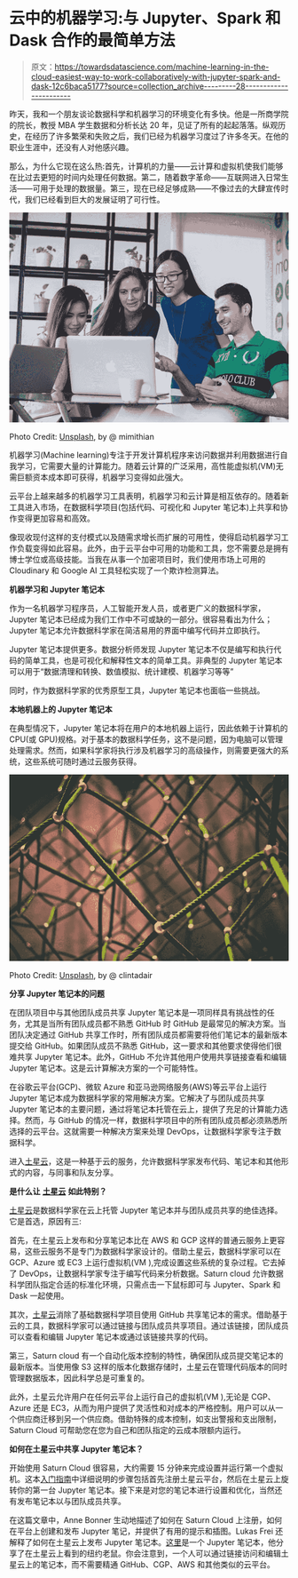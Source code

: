 # 云中的机器学习:与 Jupyter、Spark 和 Dask 合作的最简单方法

> 原文：<https://towardsdatascience.com/machine-learning-in-the-cloud-easiest-way-to-work-collaboratively-with-jupyter-spark-and-dask-12c6baca5177?source=collection_archive---------28----------------------->

昨天，我和一个朋友谈论数据科学和机器学习的环境变化有多快。他是一所商学院的院长，教授 MBA 学生数据和分析长达 20 年，见证了所有的起起落落。纵观历史，在经历了许多繁荣和失败之后，我们已经为机器学习度过了许多冬天。在他的职业生涯中，还没有人对他感兴趣。

那么，为什么它现在这么热:首先，计算机的力量——云计算和虚拟机使我们能够在比过去更短的时间内处理任何数据。第二，随着数字革命——互联网进入日常生活——可用于处理的数据量。第三，现在已经足够成熟——不像过去的大肆宣传时代，我们已经看到巨大的发展证明了可行性。

![](img/dd1375667d609c8f138d88b69ebccde9.png)

Photo Credit: [Unsplash](https://unsplash.com/photos/vdXMSiX-n6M), by @ mimithian

机器学习(Machine learning)专注于开发计算机程序来访问数据并利用数据进行自我学习，它需要大量的计算能力。随着云计算的广泛采用，高性能虚拟机(VM)无需巨额资本成本即可获得，机器学习变得如此强大。

云平台上越来越多的机器学习工具表明，机器学习和云计算是相互依存的。随着新工具进入市场，在数据科学项目(包括代码、可视化和 Jupyter 笔记本)上共享和协作变得更加容易和高效。

像现收现付这样的支付模式以及随需求增长而扩展的可用性，使得启动机器学习工作负载变得如此容易。此外，由于云平台中可用的功能和工具，您不需要总是拥有博士学位或高级技能。当我在从事一个加密项目时，我们使用市场上可用的 Cloudinary 和 Google AI 工具轻松实现了一个欺诈检测算法。

**机器学习和 Jupyter 笔记本**

作为一名机器学习程序员，人工智能开发人员，或者更广义的数据科学家，Jupyter 笔记本已经成为我们工作中不可或缺的一部分。很容易看出为什么；Jupyter 笔记本允许数据科学家在简洁易用的界面中编写代码并立即执行。

Jupyter 笔记本提供更多。数据分析师发现 Jupyter 笔记本不仅是编写和执行代码的简单工具，也是可视化和解释性文本的简单工具。非典型的 Jupyter 笔记本可以用于“数据清理和转换、数值模拟、统计建模、机器学习等等”

同时，作为数据科学家的优秀原型工具，Jupyter 笔记本也面临一些挑战。

**本地机器上的 Jupyter 笔记本**

在典型情况下，Jupyter 笔记本将在用户的本地机器上运行，因此依赖于计算机的 CPU(或 GPU)规格。对于基本的数据科学任务，这不是问题，因为电脑可以管理处理需求。然而，如果科学家将执行涉及机器学习的高级操作，则需要更强大的系统，这些系统可随时通过云服务获得。

![](img/7db1aa1c8f2bb50d516818bcdae7f826.png)

Photo Credit: [Unsplash](https://unsplash.com/photos/BW0vK-FA3eg), by @ clintadair

**分享 Jupyter 笔记本的问题**

在团队项目中与其他团队成员共享 Jupyter 笔记本是一项同样具有挑战性的任务，尤其是当所有团队成员都不熟悉 GitHub 时 GitHub 是最常见的解决方案。当团队决定通过 GitHub 共享工作时，所有团队成员都需要将他们笔记本的最新版本提交给 GitHub。如果团队成员不熟悉 GitHub，这一要求和其他要求使得他们很难共享 Jupyter 笔记本。此外，GitHub 不允许其他用户使用共享链接查看和编辑 Jupyter 笔记本。这是云计算解决方案的一个可能特性。

在谷歌云平台(GCP)、微软 Azure 和亚马逊网络服务(AWS)等云平台上运行 Jupyter 笔记本成为数据科学家的常用解决方案。它解决了与团队成员共享 Jupyter 笔记本的主要问题，通过将笔记本托管在云上，提供了充足的计算能力选择。然而，与 GitHub 的情况一样，数据科学项目中的所有团队成员都必须熟悉所选择的云平台。这就需要一种解决方案来处理 DevOps，让数据科学家专注于数据科学。

进入[土星云](https://www.saturncloud.io/?source=ss-1)，这是一种基于云的服务，允许数据科学家发布代码、笔记本和其他形式的内容，与同事和队友分享。

**是什么让** [**土星云**](https://www.saturncloud.io/?source=ss-1) **如此特别？**

[土星云](https://www.saturncloud.io/?source=ss-1)是数据科学家在云上托管 Jupyter 笔记本并与团队成员共享的绝佳选择。它是首选，原因有三:

首先，在土星云上发布和分享笔记本比在 AWS 和 GCP 这样的普通云服务上更容易，这些云服务不是专门为数据科学家设计的。借助土星云，数据科学家可以在 GCP、Azure 或 EC3 上运行虚拟机(VM ),完成设置这些系统的复杂过程。它去掉了 DevOps，让数据科学家专注于编写代码来分析数据。Saturn cloud 允许数据科学团队指定合适的标准化环境，只需点击一下鼠标即可与 Jupyter、Spark 和 Dask 一起使用。

其次，[土星云](https://www.saturncloud.io/?source=ss-1)消除了基础数据科学项目使用 GitHub 共享笔记本的需求。借助基于云的工具，数据科学家可以通过链接与团队成员共享项目。通过该链接，团队成员可以查看和编辑 Jupyter 笔记本或通过该链接共享的代码。

第三，Saturn cloud 有一个自动化版本控制的特性，确保团队成员提交笔记本的最新版本。当使用像 S3 这样的版本化数据存储时，土星云在管理代码版本的同时管理数据版本，因此科学总是可重复的。

此外，土星云允许用户在任何云平台上运行自己的虚拟机(VM ),无论是 CGP、Azure 还是 EC3，从而为用户提供了灵活性和对成本的严格控制。用户可以从一个供应商迁移到另一个供应商。借助特殊的成本控制，如支出警报和支出限制，Saturn Cloud 可帮助您在您为自己和团队指定的云成本限额内运行。

**如何在土星云中共享 Jupyter 笔记本？**

开始使用 Saturn Cloud 很容易，大约需要 15 分钟来完成设置并运行第一个虚拟机。这本[入门指南](https://www.saturncloud.io/docs/basics?source=ss-1)中详细说明的步骤包括首先注册土星云平台，然后在土星云上旋转你的第一台 Jupyter 笔记本。接下来是对您的笔记本进行设置和优化，当然还有发布笔记本以与团队成员共享。

在这篇文章中，Anne Bonner 生动地描述了如何在 Saturn Cloud 上注册，如何在平台上创建和发布 Jupyter 笔记，并提供了有用的提示和插图。Lukas Frei 还解释了如何在土星云上发布 Jupyter 笔记本。[这里](https://www.saturncloud.io/published/lksfr/rats-in-nyc/Rats/rats_for_nbviewer_only.ipynb?source=ss-1)是一个 Jupyter 笔记本，他分享了在土星云上看到的纽约老鼠。你会注意到，一个人可以通过链接访问和编辑土星云上的笔记本，而不需要精通 GitHub、CGP、AWS 和其他类似的云平台。